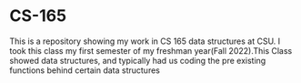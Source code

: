 # CS-165
This is a repository showing my work in CS 165 data structures at CSU. I took this class my first semester of my freshman year(Fall 2022).This Class showed data structures, and typically had us coding the pre existing functions behind certain data structures 
